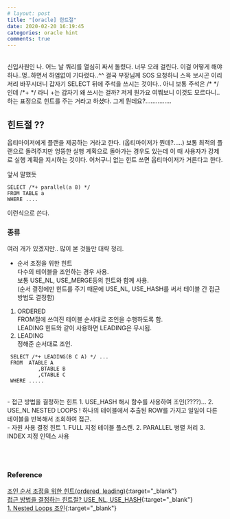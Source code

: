 ```yaml
---
# layout: post
title: "[oracle] 힌트절"
date: 2020-02-20 16:19:45
categories: oracle hint
comments: true
---
```

    
   
<br/>
신입사원인 나. 어느 날 쿼리를 열심히 짜서 돌렸다. 너무 오래 걸린다. 이걸 어떻게 해야하나..멍..하면서 하염없이 기다렸다..^^  
결국 부장님께 SOS 요청하니 스윽 보시곤 이리저리 바꾸시더니 갑자기 SELECT 뒤에 주석을 쓰시는 것이다..
아니 보통 주석은 /* */ 인데 /*+ */ 라니 +는 갑자기 왜 쓰시는 걸까? 저게 뭔가요 여쭤보니 이것도 모르다니..하는 표정으로 
힌트를 주는 거라고 하셨다. 그게 뭔데요?...............   
  
  
  
## 힌트절 ??  
옵티마이저에게 플랜을 제공하는 거라고 한다. (옵티마이저가 뭔데?.....) 보통 최적의 플랜으로 돌려주지만 엉뚱한 실행 계획으로 돌아가는 
경우도 있는데 이 때 사용자가 강제로 실행 계획을 지시하는 것이다. 어처구니 없는 힌트 쓰면 옵티마이저가 거른다고 한다.  
  
앞서 말했듯  
```   
SELECT /*+ parallel(a 8) */
FROM TABLE a
WHERE .... 
```  
이런식으로 쓴다.  
  
    
### 종류  
여러 개가 있겠지만.. 많이 본 것들만 대략 정리.  
  
- 순서 조정을 위한 힌트  
 다수의 테이블을 조인하는 경우 사용.  
 보통 USE_NL, USE_MERGE등의 힌트와 함께 사용.  
 (순서 결정에만 힌트를 주기 때문에 USE_NL, USE_HASH를 써서 테이블 간 접근 방법도 결정함)  
 1. ORDERED  
 FROM절에 쓰여진 테이블 순서대로 조인을 수행하도록 함.  
 LEADING 힌트와 같이 사용하면 LEADING은 무시됨.  
 2. LEADING  
 정해준 순서대로 조인.  
```  
 SELECT /*+ LEADING(B C A) */ ...
 FROM  ATABLE A
          ,BTABLE B
          ,CTABLE C
 WHERE .....
```  
<br>
- 접근 방법을 결정하는 힌트  
 1. USE_HASH  
 해시 함수를 사용하여 조인(????)...  
 2. USE_NL  
 NESTED LOOPS !  하나의 테이블에서 추출된 ROW를 가지고 일일이 다른 테이블을 반복해서 조회하여 접근.  
  
<br>
- 자원 사용 결정 힌트  
 1. FULL  
 지정 테이블 풀스캔. 
 2. PARALLEL  
 병렬 처리  
 3. INDEX  
 지정 인덱스 사용  
  
<br><br>
### Reference  
[조인 순서 조정을 위한 힌트(ordered, leading)](https://blog.naver.com/light0a/140097300755){:target="_blank"}  
[접근 방법을 결정하는 힌트절? USE_NL, USE_HASH](https://programmingyoon.tistory.com/263){:target="_blank"}  
[1. Nested Loops 조인](http://wiki.gurubee.net/pages/viewpage.action?pageId=4948020){:target="_blank"}  





       
  
